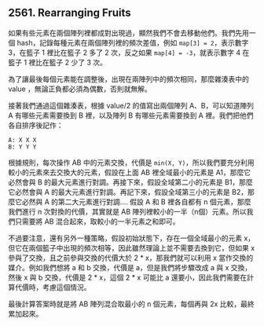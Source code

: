 ## 2561. Rearranging Fruits

如果有些元素在兩個陣列裡都成對出現過，顯然我們不會去移動他們。我們先用一個 hash，記錄每種元素在兩個陣列裡的頻次差值，例如 `map[3] = 2`，表示數字 3，在籃子 1 裡比在籃子 2 多了 2 次，反之如果 `map[4] = -3`，就表示數字 4 在籃子 1 裡比在籃子 2 少了 3 次。

為了讓最後每個元素能在調整後，出現在兩陣列中的頻次相同，那麼雜湊表中的 value ，無論正負都必須為偶數，否則就無解。

接著我們通過這個雜湊表，根據 value/2 的值寫出兩個陣列 A、B，可以知道陣列 A 有哪些元素需要換到 B 裡，以及陣列 B 有哪些元素需要換到 A 裡。我們把他們各自排序後記作：

```
A: X X X
B: Y Y Y
```

根據規則，每次操作 AB 中的元素交換，代價是 `min(X, Y)`，所以我們要充分利用較小的元素來去交換大的元素，假設在上面 AB 裡全域最小的元素是 A1，那麼它必然會與 B 的最大元素進行對調。再接下來，假設全域第二小的元素是 B1，那麼它必然會與 A 的最大元素進行對調。再記下來，假設全域第三小的元素是 B2，那麼它必然與 A 的第二大元素進行對調.... 假設 A 和 B 裡各自都有 n 個元素，那麼我們進行 n 次對換的代價，其實就是 AB 陣列裡較小的一半（n個）元素。所以我們只需要將 AB 混合起來，取較小的一半元素之和即可。

不過要注意，還有另外一種策略，假設初始狀態下，存在一個全域最小的元素 x，但它在兩個籃子中出現的頻次相等，因此雖然理論上並不需要去換到它，但如果 x 參與了交換，且之前參與交換的代價大於 2 * x，那我們就可以利用 x 當作交換的媒介。例如我們想將 a 和 b 交換，代價是 a，但是我們將步驟改成 a 與 x 交換，然後 x 與 b 交換，代價是 2 * x，這個 2 * x 可能比 a 還要小，因此我們需要在計算代價時，考慮這個情況。

最後計算答案時就是將 AB 陣列混合取最小的 n 個元素，每個再與 2x 比較，最終累加起來。
